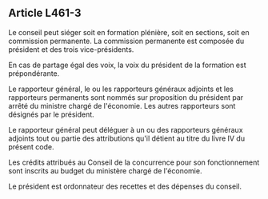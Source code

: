 Article L461-3
----
Le conseil peut siéger soit en formation plénière, soit en sections, soit en
commission permanente. La commission permanente est composée du président et des
trois vice-présidents.

En cas de partage égal des voix, la voix du président de la formation est
prépondérante.

Le rapporteur général, le ou les rapporteurs généraux adjoints et les
rapporteurs permanents sont nommés sur proposition du président par arrêté du
ministre chargé de l'économie. Les autres rapporteurs sont désignés par le
président.

Le rapporteur général peut déléguer à un ou des rapporteurs généraux adjoints
tout ou partie des attributions qu'il détient au titre du livre IV du présent
code.

Les crédits attribués au Conseil de la concurrence pour son fonctionnement sont
inscrits au budget du ministère chargé de l'économie.

Le président est ordonnateur des recettes et des dépenses du conseil.
